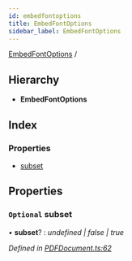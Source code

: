 ```yaml
---
id: embedfontoptions
title: EmbedFontOptions
sidebar_label: EmbedFontOptions
---
```


[EmbedFontOptions](embedfontoptions.md) /

## Hierarchy

* **EmbedFontOptions**

## Index

### Properties

* [subset](embedfontoptions.md#optional-subset)

## Properties

### `Optional` subset

• **subset**? : *undefined | false | true*

*Defined in [PDFDocument.ts:62](https://github.com/Hopding/pdf-lib/blob/4a46ddb/src/api/PDFDocument.ts#L62)*
